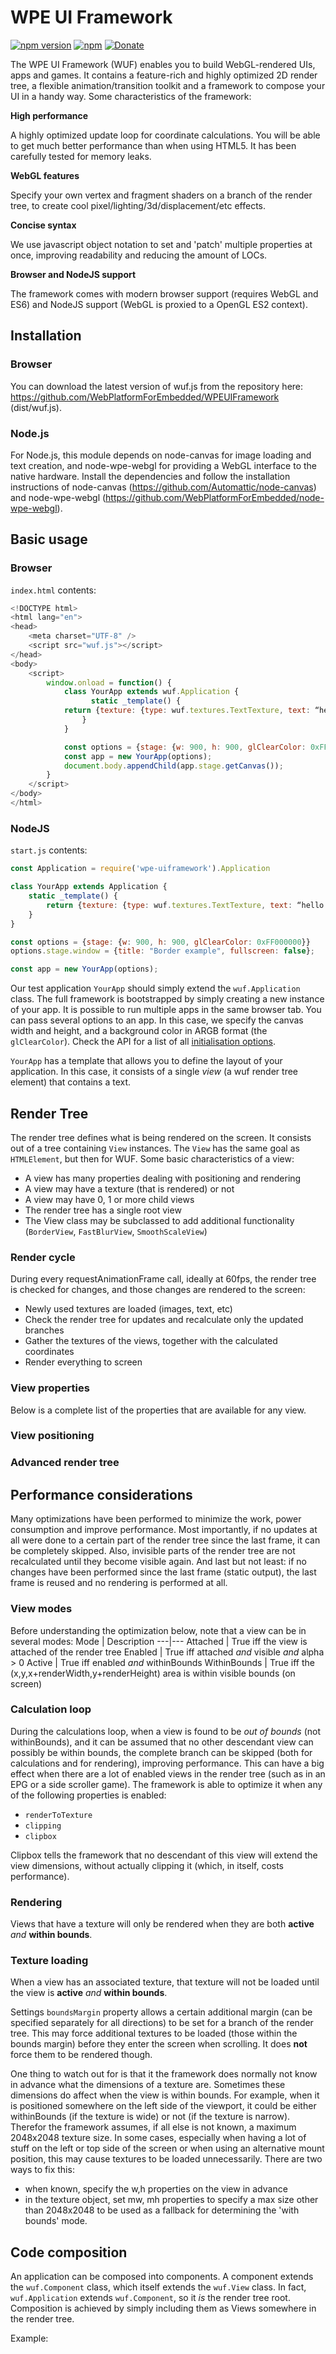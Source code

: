 # WPE UI Framework

[![npm version](https://badge.fury.io/js/wpe-uiframework.svg)](https://badge.fury.io/js/wpe-uiframework)
[![npm](https://img.shields.io/npm/dt/wpe-uiframework.svg)]()
[![Donate](https://img.shields.io/badge/Donate-PayPal-green.svg)](https://www.paypal.com/cgi-bin/webscr?cmd=_s-xclick&hosted_button_id=55UJZHTXW8VTE)

The WPE UI Framework (WUF) enables you to build WebGL-rendered UIs, apps and games. It contains a feature-rich and highly optimized 2D render tree, a flexible animation/transition toolkit and a framework to compose your UI in a handy way. Some characteristics of the framework:

**High performance**

A highly optimized update loop for coordinate calculations. You will be able to get much better performance than when using HTML5. It has been carefully tested for memory leaks.

**WebGL features**

Specify your own vertex and fragment shaders on a branch of the render tree, to create cool pixel/lighting/3d/displacement/etc effects.

**Concise syntax**

We use javascript object notation to set and 'patch' multiple properties at once, improving readability and reducing the amount of LOCs.

**Browser and NodeJS support**

The framework comes with modern browser support (requires WebGL and ES6) and NodeJS support (WebGL is proxied to a OpenGL ES2 context).

## Installation

### Browser
You can download the latest version of wuf.js from the repository here: https://github.com/WebPlatformForEmbedded/WPEUIFramework (dist/wuf.js).

### Node.js
For Node.js, this module depends on node-canvas for image loading and text creation, and node-wpe-webgl for providing a WebGL interface to the native hardware. Install the dependencies and follow the installation instructions of node-canvas (https://github.com/Automattic/node-canvas) and node-wpe-webgl (https://github.com/WebPlatformForEmbedded/node-wpe-webgl).

## Basic usage

### Browser
`index.html` contents:

```javascript
<!DOCTYPE html>
<html lang="en">
<head>
    <meta charset="UTF-8" />
    <script src="wuf.js"></script>
</head>
<body>
    <script>
        window.onload = function() {
            class YourApp extends wuf.Application {
                  static _template() {
			return {texture: {type: wuf.textures.TextTexture, text: “hello world”}}
                }
            }

            const options = {stage: {w: 900, h: 900, glClearColor: 0xFF000000}}
            const app = new YourApp(options);
            document.body.appendChild(app.stage.getCanvas());
        }
    </script>
</body>
</html>
```

### NodeJS
`start.js` contents:
```javascript
const Application = require('wpe-uiframework').Application

class YourApp extends Application {
    static _template() {
        return {texture: {type: wuf.textures.TextTexture, text: “hello world”}}
    }
}

const options = {stage: {w: 900, h: 900, glClearColor: 0xFF000000}}
options.stage.window = {title: "Border example", fullscreen: false};

const app = new YourApp(options);
```

Our test application `YourApp` should simply extend the `wuf.Application` class. The full framework is bootstrapped by simply creating a new instance of your app. It is possible to run multiple apps in the same browser tab. You can pass several options to an app. In this case, we specify the canvas width and height, and a background color in ARGB format (the `glClearColor`). Check the API for a list of all [initialisation options](#initialisation-options).

`YourApp` has a template that allows you to define the layout of your application. In this case, it consists of a single *view* (a wuf render tree element) that contains a text.

## Render Tree
The render tree defines what is being rendered on the screen. It consists out of a tree containing `View` instances. The `View` has the same goal as `HTMLElement`, but then for WUF. Some basic characteristics of a view:
* A view has many properties dealing with positioning and rendering
* A view may have a texture (that is rendered) or not
* A view may have 0, 1 or more child views
* The render tree has a single root view
* The View class may be subclassed to add additional functionality (`BorderView`, `FastBlurView`, `SmoothScaleView`)

### Render cycle
During every requestAnimationFrame call, ideally at 60fps, the render tree is checked for changes, and those changes are rendered to the screen:
* Newly used textures are loaded (images, text, etc)
* Check the render tree for updates and recalculate only the updated branches
* Gather the textures of the views, together with the calculated coordinates
* Render everything to screen

### View properties
Below is a complete list of the properties that are available for any view.

### View positioning

### Advanced render tree

## Performance considerations
Many optimizations have been performed to minimize the work, power consumption and improve performance. Most importantly, if no updates at all were done to a certain part of the render tree since the last frame, it can be completely skipped. Also, invisible parts of the render tree are not recalculated until they become visible again. And last but not least: if no changes have been performed since the last frame (static output), the last frame is reused and no rendering is performed at all.

### View modes
Before understanding the optimization below, note that a view can be in several modes:
Mode | Description
---|---
Attached | True iff the view is attached of the render tree
Enabled | True iff attached *and* visible *and* alpha > 0
Active | True iff enabled *and* withinBounds
WithinBounds | True iff the (x,y,x+renderWidth,y+renderHeight) area is within visible bounds (on screen)

### Calculation loop
During the calculations loop, when a view is found to be *out of bounds* (not withinBounds), and it can be assumed that no other descendant view can possibly be within bounds, the complete branch can be skipped (both for calculations and for rendering), improving performance. This can have a big effect when there are a lot of enabled views in the render tree (such as in an EPG or a side scroller game). The framework is able to optimize it when any of the following properties is enabled:
* `renderToTexture`
* `clipping`
* `clipbox`

Clipbox tells the framework that no descendant of this view will extend the view dimensions, without actually clipping it (which, in itself, costs performance).

### Rendering
Views that have a texture will only be rendered when they are both **active** *and* **within bounds**. 

### Texture loading
When a view has an associated texture, that texture will not be loaded until the view is **active** *and* **within bounds**. 

Settings `boundsMargin` property allows a certain additional margin (can be specified separately for all directions) to be set for a branch of the render tree. This may force additional textures to be loaded (those within the bounds margin) before they enter the screen when scrolling. It does **not** force them to be rendered though.

One thing to watch out for is that it the framework does normally not know in advance what the dimensions of a texture are. Sometimes these dimensions do affect when the view is within bounds. For example, when it is positioned somewhere on the left side of the viewport, it could be either withinBounds (if the texture is wide) or not (if the texture is narrow). Therefor the framework assumes, if all else is not known, a maximum 2048x2048 texture size. In some cases, especially when having a lot of stuff on the left or top side of the screen or when using an alternative mount position, this may cause textures to be loaded unnecessarily. There are two ways to fix this:
* when known, specify the w,h properties on the view in advance
* in the texture object, set mw, mh properties to specify a max size other than 2048x2048 to be used as a fallback for determining the 'with bounds' mode.

## Code composition
An application can be composed into components. A component extends the `wuf.Component` class, which itself extends the `wuf.View` class. In fact, `wuf.Application` extends `wuf.Component`, so it *is* the render tree root. Composition is achieved by simply including them as Views somewhere in the render tree.

Example:
